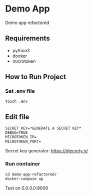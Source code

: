 # Demo App
Demo app refactored

## Requirements
- python3
- docker
- microtoken

## How to Run Project

### Set .env file
    touch .env
    
## Edit file
    SECRET_KEY=*GENERATE A SECRET KEY*
    DEBUG=TRUE
    MICROTOKEN_IP=
    MICROTOKEN_PORT=

Secret key generator: https://djecrety.ir/
    
### Run container
    cd demo-app-refactored/
    docker-compose up

Test on 0.0.0.0:8000


